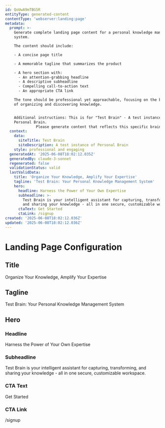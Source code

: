 ```yaml
---
id: QoUwA9mTBG5R
entityType: generated-content
contentType: 'webserver:landing:page'
metadata:
  prompt: >-
    Generate complete landing page content for a personal knowledge management
    system.

    The content should include:

    - A concise page title

    - A memorable tagline that summarizes the product

    - A hero section with:
      - An attention-grabbing headline
      - A descriptive subheadline
      - Compelling call-to-action text
      - An appropriate CTA link

    The tone should be professional yet approachable, focusing on the benefits
    of organizing and discovering knowledge.


    Additional instructions: This is for "Test Brain" - A test instance of
    Personal Brain.
              Please generate content that reflects this specific brain's purpose.
  context:
    data:
      siteTitle: Test Brain
      siteDescription: A test instance of Personal Brain
    style: professional and engaging
  generatedAt: '2025-06-08T18:02:12.035Z'
  generatedBy: claude-3-sonnet
  regenerated: false
  validationStatus: valid
  lastValidData:
    title: 'Organize Your Knowledge, Amplify Your Expertise'
    tagline: 'Test Brain: Your Personal Knowledge Management System'
    hero:
      headline: Harness the Power of Your Own Expertise
      subheadline: >-
        Test Brain is your intelligent assistant for capturing, transforming,
        and sharing your knowledge - all in one secure, customizable workspace.
      ctaText: Get Started
      ctaLink: /signup
created: '2025-06-08T18:02:12.036Z'
updated: '2025-06-08T18:02:12.036Z'
---
```

# Landing Page Configuration

## Title
Organize Your Knowledge, Amplify Your Expertise

## Tagline
Test Brain: Your Personal Knowledge Management System

## Hero
### Headline
Harness the Power of Your Own Expertise

### Subheadline
Test Brain is your intelligent assistant for capturing, transforming, and sharing your knowledge - all in one secure, customizable workspace.

### CTA Text
Get Started

### CTA Link
/signup

